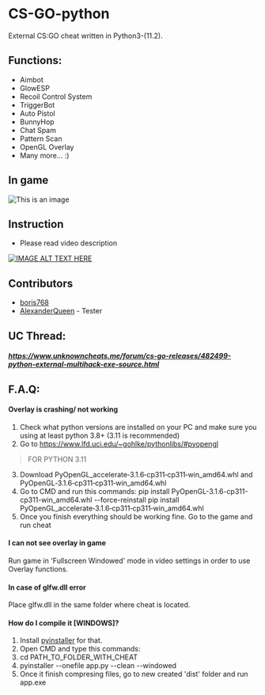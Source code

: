 # CS-GO-python
External CS:GO cheat written in Python3-(11.2).

## Functions:
- Aimbot
- GlowESP
- Recoil Control System
- TriggerBot
- Auto Pistol
- BunnyHop
- Chat Spam
- Pattern Scan
- OpenGL Overlay
- Many more... :)

## In game
![This is an image](https://i.imgur.com/VlAsuOp.png)

## Instruction
- Please read video description

[![IMAGE ALT TEXT HERE](https://img.youtube.com/vi/bwnokvZOPxo/0.jpg)](https://www.youtube.com/watch?v=bwnokvZOPxo)

## Contributors
- [boris768](https://github.com/boris768/)
- [AlexanderQueen](https://github.com/AlexanderQueen) - Tester

## UC Thread:
##### https://www.unknowncheats.me/forum/cs-go-releases/482499-python-external-multihack-exe-source.html

## F.A.Q:
#### Overlay is crashing/ not working
1. Check what python versions are installed on your PC and make sure you using at least python 3.8+ (3.11 is recommended)
2. Go to https://www.lfd.uci.edu/~gohlke/pythonlibs/#pyopengl
>FOR PYTHON 3.11
3. Download PyOpenGL_accelerate‑3.1.6‑cp311‑cp311‑win_amd64.whl and PyOpenGL‑3.1.6‑cp311‑cp311‑win_amd64.whl
4. Go to CMD and run this commands:
pip install PyOpenGL-3.1.6-cp311-cp311-win_amd64.whl --force-reinstall
pip install PyOpenGL_accelerate‑3.1.6‑cp311‑cp311‑win_amd64.whl
5. Once you finish everything should be working fine. Go to the game and run cheat
#### I can not see overlay in game
Run game in 'Fullscreen Windowed' mode in video settings in order to use Overlay functions.
#### In case of glfw.dll error
Place glfw.dll in the same folder where cheat is located.
#### How do I compile it [WINDOWS]?
1. Install [pyinstaller](https://github.com/pyinstaller/pyinstaller) for that.
2. Open CMD and type this commands:
3. cd PATH_TO_FOLDER_WITH_CHEAT
4. pyinstaller --onefile app.py --clean --windowed
5. Once it finish compresing files, go to new created 'dist' folder and run app.exe
